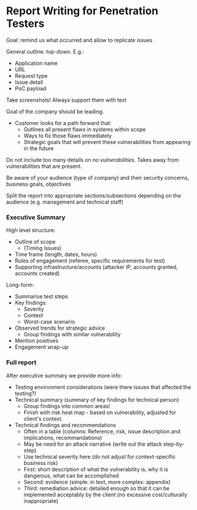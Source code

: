 # Report Writing for Penetration Testers
Goal: remind us what occurred and allow to replicate issues

General outline: top-down. E.g.:
- Application name
- URL
- Request type
- Issue detail
- PoC payload

Take screenshots! Always support them with text

Goal of the company should be leading. 
- Customer looks for a path forward that:
  - Outlines all present flaws in systems within scope
  - Ways to fix those flaws immediately
  - Strategic goals that will prevent these vulnerabilities from appearing in the future
 
Do not include too many details on *no vulnerabilities*. Takes away from vulnerabilities that are present.

Be aware of your audience (type of company) and their security concerns, business goals, objectives

Split the report into appropriate sections/subsections depending on the audience (e.g. management and technical staff)

### Executive Summary

High level structure:
- Outline of scope
  - (Timing issues)
- Time frame (length, dates, hours)
- Rules of engagement (referee, specific requirements for test)
- Supporting infrastructure/accounts (attacker IP, accounts granted, accounts created)

Long-form:
- Summarise test steps
- Key findings:
  - Severity
  - Context
  - Worst-case scenario
- Observed trends for strategic advice
  - Group findings with similar vulnerability
- Mention positives
- Engagement wrap-up

### Full report
After executive summary we provide more info:
- Testing environment considerations (were there issues that affected the testing?)
- Technical summary (summary of key findings for technical person)
  - Group findings into common areas!
  - Finish with risk heat map - based on vulnerability, adjusted for client's context. 
- Technical findings and recommendations
  - Often in a table (columns: Reference, risk, issue description and implications, recommandations)
  - May be need for an attack narrative (write out the attack step-by-step)
  - Use technical severity here (do not adjust for context-specific business risk)
  - First: short description of what the vulnerability is, why it is dangerous, what can be accomplished
  - Second: evidence (simple: in text, more complex: appendix)
  - Third: remediation advice: detailed enough so that it can be implemented acceptably by the client (no excessive cost/culturally inappropriate)


